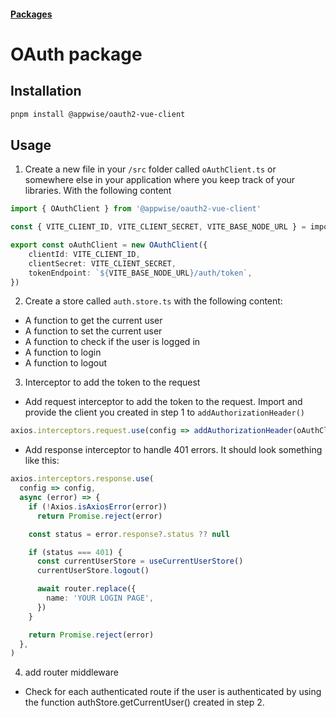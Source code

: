 #### [Packages](/packages.md)


# OAuth package

## Installation

```bash
pnpm install @appwise/oauth2-vue-client
```

## Usage

1. Create a new file in your `/src`  folder called `oAuthClient.ts`  or somewhere else in your application where you keep track of your libraries. With the following content
    
```typescript
import { OAuthClient } from '@appwise/oauth2-vue-client'

const { VITE_CLIENT_ID, VITE_CLIENT_SECRET, VITE_BASE_NODE_URL } = import.meta.env

export const oAuthClient = new OAuthClient({
	clientId: VITE_CLIENT_ID,
	clientSecret: VITE_CLIENT_SECRET,
	tokenEndpoint: `${VITE_BASE_NODE_URL}/auth/token`,
})
```

2. Create a store called `auth.store.ts` with the following content:

- A function to get the current user
- A function to set the current user
- A function to check if the user is logged in
- A function to login
- A function to logout

3. Interceptor to add the token to the request

- Add request interceptor to add the token to the request. Import and provide the client you created in step 1 to `addAuthorizationHeader()` 

```typescript
axios.interceptors.request.use(config => addAuthorizationHeader(oAuthClient, config))
```
- Add response interceptor to handle 401 errors. It should look something like this:

```typescript
axios.interceptors.response.use(
  config => config,
  async (error) => {
    if (!Axios.isAxiosError(error))
      return Promise.reject(error)

    const status = error.response?.status ?? null

    if (status === 401) {
      const currentUserStore = useCurrentUserStore()
      currentUserStore.logout()

      await router.replace({
        name: 'YOUR LOGIN PAGE',
      })
    }

    return Promise.reject(error)
  },
)
```

4. add router middleware
- Check for each authenticated route if the user is authenticated by using the function authStore.getCurrentUser() created in step 2.



